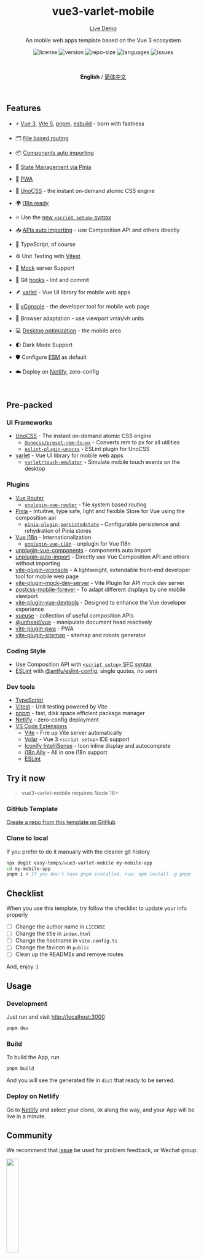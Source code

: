 <h1 align="center">vue3-varlet-mobile</h1>

<p align='center'>
  <a href="https://vue3-varlet-mobile.netlify.app">Live Demo</a>
</p>

<p align="center">
  An mobile web apps template based on the Vue 3 ecosystem
</p>

<p align="center">
  <img src="https://img.shields.io/github/license/easy-temps/vue3-varlet-mobile" alt="license" />
  <img src="https://img.shields.io/github/package-json/v/easy-temps/vue3-varlet-mobile" alt="version" />
  <img src="https://img.shields.io/github/repo-size/easy-temps/vue3-varlet-mobile" alt="repo-size" />
  <img src="https://img.shields.io/github/languages/top/easy-temps/vue3-varlet-mobile" alt="languages" />
  <img src="https://img.shields.io/github/issues-closed/easy-temps/vue3-varlet-mobile" alt="issues" />
</p>

<br>

<p align='center'>
<b>English</b> / <a href="https://github.com/easy-temps/vue3-varlet-mobile/blob/main/README.zh-CN.md">简体中文</a>
</p>

<br>

## Features

- ⚡️ [Vue 3](https://github.com/vuejs/core), [Vite 5](https://github.com/vitejs/vite), [pnpm](https://pnpm.io/), [esbuild](https://github.com/evanw/esbuild) - born with fastness

- 🗂 [File based routing](./src/router)

- 📦 [Components auto importing](./src/components)

- 🍍 [State Management via Pinia](https://pinia.vuejs.org)

- 📲 [PWA](https://github.com/antfu/vite-plugin-pwa)

- 🎨 [UnoCSS](https://github.com/antfu/unocss) - the instant on-demand atomic CSS engine

- 🌍 [I18n ready](./src/locales)

- 🔥 Use the [new `<script setup>` syntax](https://github.com/vuejs/rfcs/pull/227)

- 📥 [APIs auto importing](https://github.com/antfu/unplugin-auto-import) - use Composition API and others directly

- 💪 TypeScript, of course

- ⚙️ Unit Testing with [Vitest](https://github.com/vitest-dev/vitest)

- 💾 [Mock](https://github.com/pengzhanbo/vite-plugin-mock-dev-server) server Support

- 🌈 Git [hooks](./.husky) - lint and commit

- 🪶 [varlet](https://github.com/varletjs/varlet) - Vue UI library for mobile web apps

- 🔭 [vConsole](https://github.com/vadxq/vite-plugin-vconsole) - the developer tool for mobile web page

- 📱 Browser adaptation - use viewport vmin/vh units

- 💻 [Desktop optimization](https://github.com/wswmsword/postcss-mobile-forever) - the mobile area

- 🌓 Dark Mode Support

- 🛡️ Configure [ESM](https://developer.mozilla.org/en-US/docs/Web/JavaScript/Guide/Modules) as default

- ☁️ Deploy on [Netlify](https://www.netlify.com), zero-config

<br>

## Pre-packed

### UI Frameworks

- [UnoCSS](https://github.com/antfu/unocss) - The instant on-demand atomic CSS engine
  - [`@unocss/preset-rem-to-px`](https://github.com/unocss/unocss/tree/main/packages/preset-rem-to-px) - Converts rem to px for all utilities
  - [`eslint-plugin-unocss`](https://github.com/devunt/eslint-plugin-unocss) - ESLint plugin for UnoCSS
- [varlet](https://github.com/varletjs/varlet) - Vue UI library for mobile web apps
  - [`varlet/touch-emulator`](https://github.com/varletjs/varlet/tree/dev/packages/varlet-touch-emulator) - Simulate mobile touch events on the desktop

### Plugins

- [Vue Router](https://github.com/vuejs/router)
  - [`unplugin-vue-router`](https://github.com/posva/unplugin-vue-router) - file system based routing
- [Pinia](https://pinia.vuejs.org) - Intuitive, type safe, light and flexible Store for Vue using the composition api
  - [`pinia-plugin-persistedstate`](https://github.com/prazdevs/pinia-plugin-persistedstate) -  Configurable persistence and rehydration of Pinia stores
- [Vue I18n](https://github.com/intlify/vue-i18n-next) - Internationalization
  - [`unplugin-vue-i18n`](https://github.com/intlify/bundle-tools/tree/main/packages/unplugin-vue-i18n) - unplugin for Vue I18n
- [unplugin-vue-components](https://github.com/antfu/unplugin-vue-components) - components auto import
- [unplugin-auto-import](https://github.com/antfu/unplugin-auto-import) - Directly use Vue Composition API and others without importing
- [vite-plugin-vconsole](https://github.com/vadxq/vite-plugin-vconsole) - A lightweight, extendable front-end developer tool for mobile web page
- [vite-plugin-mock-dev-server](https://github.com/pengzhanbo/vite-plugin-mock-dev-server) - Vite Plugin for API mock dev server
- [postcss-mobile-forever](https://github.com/wswmsword/postcss-mobile-forever) - To adapt different displays by one mobile viewport
- [vite-plugin-vue-devtools](https://github.com/vuejs/devtools-next) - Designed to enhance the Vue developer experience
- [vueuse](https://github.com/antfu/vueuse) - collection of useful composition APIs
- [@unhead/vue](https://github.com/unjs/unhead) - manipulate document head reactively
- [vite-plugin-pwa](https://github.com/antfu/vite-plugin-pwa) - PWA
- [vite-plugin-sitemap](https://github.com/jbaubree/vite-plugin-sitemap) - sitemap and robots generator

### Coding Style

- Use Composition API with [`<script setup>` SFC syntax](https://github.com/vuejs/rfcs/pull/227)
- [ESLint](https://eslint.org/) with [@antfu/eslint-config](https://github.com/antfu/eslint-config), single quotes, no semi

### Dev tools

- [TypeScript](https://www.typescriptlang.org/)
- [Vitest](https://github.com/vitest-dev/vitest) - Unit testing powered by Vite
- [pnpm](https://pnpm.js.org/) - fast, disk space efficient package manager
- [Netlify](https://www.netlify.com/) - zero-config deployment
- [VS Code Extensions](./.vscode/extensions.json)
  - [Vite](https://marketplace.visualstudio.com/items?itemName=antfu.vite) - Fire up Vite server automatically
  - [Volar](https://marketplace.visualstudio.com/items?itemName=Vue.volar) - Vue 3 `<script setup>` IDE support
  - [Iconify IntelliSense](https://marketplace.visualstudio.com/items?itemName=antfu.iconify) - Icon inline display and autocomplete
  - [i18n Ally](https://marketplace.visualstudio.com/items?itemName=lokalise.i18n-ally) - All in one i18n support
  - [ESLint](https://marketplace.visualstudio.com/items?itemName=dbaeumer.vscode-eslint)

## Try it now

> vue3-varlet-mobile requires Node 18+

### GitHub Template

[Create a repo from this template on GitHub](https://github.com/easy-temps/vue3-varlet-mobile/generate)

### Clone to local

If you prefer to do it manually with the cleaner git history

```bash
npx degit easy-temps/vue3-varlet-mobile my-mobile-app
cd my-mobile-app
pnpm i # If you don't have pnpm installed, run: npm install -g pnpm
```

## Checklist

When you use this template, try follow the checklist to update your info properly

- [ ] Change the author name in `LICENSE`
- [ ] Change the title in `index.html`
- [ ] Change the hostname in `vite.config.ts`
- [ ] Change the favicon in `public`
- [ ] Clean up the READMEs and remove routes

And, enjoy :)

## Usage

### Development

Just run and visit <http://localhost:3000>

```bash
pnpm dev
```

### Build

To build the App, run

```bash
pnpm build
```

And you will see the generated file in `dist` that ready to be served.

### Deploy on Netlify

Go to [Netlify](https://app.netlify.com/start) and select your clone, `OK` along the way, and your App will be live in a minute.

## Community

We recommend that [issue](https://github.com/easy-temps/vue3-varlet-mobile/issues) be used for problem feedback, or Wechat group.

<img style="width: 25%" src="https://cdn.jsdelivr.net/gh/CharleeWa/static/easy-temps.png" />

## Contributors

<table>
<tr>
  <td align="center">
    <a href="https://github.com/ljt990218">
      <img src="https://avatars.githubusercontent.com/u/50509815?v=4" width="90;" alt="ljt990218"/>
      <br />
      <sub><b>ljt990218</b></sub>
    </a>
  </td>
  <td align="center">
    <a href="https://github.com/CharleeWa">
      <img src="https://avatars.githubusercontent.com/u/22477554?s=96&v=4" width="90;" alt="CharleeWa"/>
      <br />
      <sub><b>Charlie Wang</b></sub>
    </a>
  </td>
</tr>
</table>

## Star History

<p align="left">
  <a target="_blank" href="https://star-history.com/#easy-temps/vue3-varlet-mobile&Date">
    <picture>
      <source media="(prefers-color-scheme: dark)" srcset="https://api.star-history.com/svg?repos=easy-temps/vue3-varlet-mobile&type=Date&theme=dark">
      <img alt="Star History Chart" src="https://api.star-history.com/svg?repos=easy-temps/vue3-varlet-mobile&type=Date">
    </picture>
  </a>
</p>
